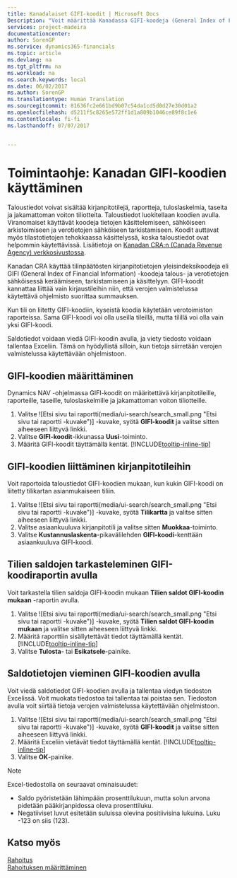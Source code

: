 ```yaml
---
title: Kanadalaiset GIFI-koodit | Microsoft Docs
Description: "Voit määrittää Kanadassa GIFI-koodeja (General Index of Financial Information) ja liittää ne kirjaustileihin."
services: project-madeira
documentationcenter: 
author: SorenGP
ms.service: dynamics365-financials
ms.topic: article
ms.devlang: na
ms.tgt_pltfrm: na
ms.workload: na
ms.search.keywords: local
ms.date: 06/02/2017
ms.author: SorenGP
ms.translationtype: Human Translation
ms.sourcegitcommit: 81636fc2e661bd9b07c54da1cd5d0d27e30d01a2
ms.openlocfilehash: d5211f5c8265e572ff1d1a809b1046ce89f8c1e6
ms.contentlocale: fi-fi
ms.lasthandoff: 07/07/2017


---
```

# <a name="how-to-work-with-gifi-codes-in-canada"></a>Toimintaohje: Kanadan GIFI-koodien käyttäminen
Taloustiedot voivat sisältää kirjanpitotilejä, raportteja, tuloslaskelmia, taseita ja jakamattoman voiton tiliotteita. Taloustiedot luokitellaan koodien avulla. Viranomaiset käyttävät koodeja tietojen käsittelemiseen, sähköiseen arkistoimiseen ja verotietojen sähköiseen tarkistamiseen. Koodit auttavat myös tilastotietojen tehokkaassa käsittelyssä, koska taloustiedot ovat helpommin käytettävissä. Lisätietoja on [Kanadan CRA:n (Canada Revenue Agency) verkkosivustossa](http://www.cra-arc.gc.ca/).

Kanadan CRA käyttää tilinpäätösten kirjanpitotietojen yleisindeksikoodeja eli GIFI (General Index of Financial Information) -koodeja talous- ja verotietojen sähköisessä keräämiseen, tarkistamiseen ja käsittelyyn. GIFI-koodit kannattaa liittää vain kirjaustileihin niin, että verojen valmistelussa käytettävä ohjelmisto suorittaa summauksen.

Kun tili on liitetty GIFI-koodiin, kyseistä koodia käytetään verotoimiston raporteissa. Sama GIFI-koodi voi olla useilla tileillä, mutta tilillä voi olla vain yksi GIFI-koodi.

Saldotiedot voidaan viedä GIFI-koodin avulla, ja viety tiedosto voidaan tallentaa Exceliin. Tämä on hyödyllistä silloin, kun tietoja siirretään verojen valmistelussa käytettävään ohjelmistoon.

## <a name="to-set-up-gifi-codes"></a>GIFI-koodien määrittäminen
Dynamics NAV -ohjelmassa GIFI-koodit on määritettävä kirjanpitotileille, raporteille, taseille, tuloslaskelmille ja jakamattoman voiton tiliotteille.

1. Valitse ![Etsi sivu tai raportti(media/ui-search/search_small.png "Etsi sivu tai raportti -kuvake")] -kuvake, syötä **GIFI-koodit** ja valitse sitten aiheeseen liittyvä linkki.
2. Valitse **GIFI-koodit**-ikkunassa **Uusi**-toiminto.
3. Määritä GIFI-koodit täyttämällä kentät. [!INCLUDE[tooltip-inline-tip](includes/tooltip-inline-tip_md.md)]

## <a name="to-associate-gifi-codes-with-gl-accounts"></a>GIFI-koodien liittäminen kirjanpitotileihin
Voit raportoida taloustiedot GIFI-koodien mukaan, kun kukin GIFI-koodi on liitetty tilikartan asianmukaiseen tiliin.

1. Valitse ![Etsi sivu tai raportti(media/ui-search/search_small.png "Etsi sivu tai raportti -kuvake")] -kuvake, syötä **Tilikartta** ja valitse sitten aiheeseen liittyvä linkki.
2. Valitse asiaankuuluva kirjanpitotili ja valitse sitten **Muokkaa**-toiminto.
3. Valitse **Kustannuslaskenta**-pikavälilehden **GIFI-koodi**-kenttään asiaankuuluva GIFI-koodi.

## <a name="to-view-account-balances-using-the-gifi-code-report"></a>Tilien saldojen tarkasteleminen GIFI-koodiraportin avulla
Voit tarkastella tilien saldoja GIFI-koodin mukaan **Tilien saldot GIFI-koodin mukaan** -raportin avulla.

1. Valitse ![Etsi sivu tai raportti(media/ui-search/search_small.png "Etsi sivu tai raportti -kuvake")] -kuvake, syötä **Tilien saldot GIFI-koodin mukaan** ja valitse sitten aiheeseen liittyvä linkki.
2. Määritä raporttiin sisällytettävät tiedot täyttämällä kentät. [!INCLUDE[tooltip-inline-tip](includes/tooltip-inline-tip_md.md)]
3. Valitse **Tulosta**- tai **Esikatsele**-painike.

## <a name="to-export-balance-information-using-gifi-codes"></a>Saldotietojen vieminen GIFI-koodien avulla
Voit viedä saldotiedot GIFI-koodien avulla ja tallentaa viedyn tiedoston Excelissä. Voit muokata tiedostoa tai tallentaa tai poistaa sen. Tiedoston avulla voit siirtää tietoja verojen valmistelussa käytettävään ohjelmistoon.

1. Valitse ![Etsi sivu tai raportti(media/ui-search/search_small.png "Etsi sivu tai raportti -kuvake")] -kuvake, syötä **GIFI-koodit** ja valitse sitten aiheeseen liittyvä linkki.
2. Määritä Exceliin vietävät tiedot täyttämällä kentät. [!INCLUDE[tooltip-inline-tip](includes/tooltip-inline-tip_md.md)]
3. Valitse **OK**-painike.

> [!NOTE]  
>   Excel-tiedostolla on seuraavat ominaisuudet:

* Saldo pyöristetään lähimpään prosenttilukuun, mutta solun arvona pidetään pääkirjanpidossa oleva prosenttiluku.
* Negatiiviset luvut esitetään suluissa olevina positiivisina lukuina. Luku -123 on siis (123).

## <a name="see-also"></a>Katso myös
[Rahoitus](finance.md)   
[Rahoituksen määrittäminen](finance-setup-finance.md)

